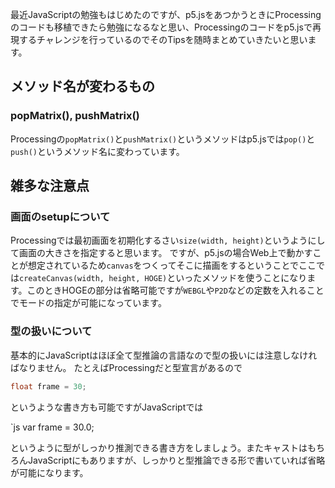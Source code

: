 <!--
title:   Processingとp5.jsのコードを移植する時のTips（随時更新）
tags:    p5.js,processing
id:      74226a447fb8d172b996
private: false
-->
最近JavaScriptの勉強もはじめたのですが、p5.jsをあつかうときにProcessingのコードも移植できたら勉強になるなと思い、Processingのコードをp5.jsで再現するチャレンジを行っているのでそのTipsを随時まとめていきたいと思います。

## メソッド名が変わるもの
### popMatrix(), pushMatrix()

Processingの`popMatrix()`と`pushMatrix()`というメソッドはp5.jsでは`pop()`と`push()`というメソッド名に変わっています。

## 雑多な注意点
### 画面のsetupについて

Processingでは最初画面を初期化するさい`size(width, height)`というようにして画面の大きさを指定すると思います。
ですが、p5.jsの場合Web上で動かすことが想定されているため`canvas`をつくってそこに描画をするということでここでは`createCanvas(width, height, HOGE)`といったメソッドを使うことになります。このときHOGEの部分は省略可能ですが`WEBGL`や`P2D`などの定数を入れることでモードの指定が可能になっています。

### 型の扱いについて
基本的にJavaScriptはほぼ全て型推論の言語なので型の扱いには注意しなければなりません。
たとえばProcessingだと型宣言があるので

```c
float frame = 30;
```

というような書き方も可能ですがJavaScriptでは

`js
var frame = 30.0;


というように型がしっかり推測できる書き方をしましょう。またキャストはもちろんJavaScriptにもありますが、しっかりと型推論できる形で書いていれば省略が可能になります。